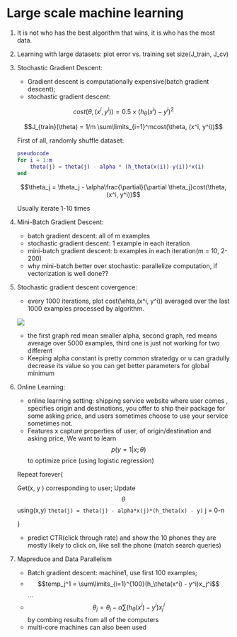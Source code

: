 # Large scale machine learning
1. It is not who has the best algorithm that wins, it is who has the most data.
2. Learning with large datasets: plot error vs. training set size(J_train, J_cv)
3. Stochastic Gradient Descent:
    - Gradient descent is computationally expensive(batch gradient descent);
    - stochastic gradient descent:

    $$cost(\theta, (x^i, y^i))= 0.5\times(h_\theta(x^i) - y^i)^2$$
    
    $$J_{train}(\theta) = 1/m \sum\limits_{i=1}^mcost(\theta, (x^i, y^i))$$
    
    First of all, randomly shuffle dataset:
    
    ```matlab
    pseudocode
    for i = 1:m
        theta(j) = theta(j) - alpha * (h_theta(x(i))-y(i))*x(i)
    end
    ```
    $$\theta_j = \theta_j - \alpha\frac{\partial}{\partial \theta_j}cost(\theta, (x^i, y^i))$$
  
     Usually iterate 1-10 times
     
 4. Mini-Batch Gradient Descent:
     - batch gradient descent: all of m examples
     - stochastic gradient descent: 1 example in each iteration
     - mini-batch gradient descent: b examples in each iteration(m = 10, 2-200)
     - why mini-batch better over stochastic: parallelize computation, if vectorization is well done??

 5. Stochastic gradient descent covergence:
     - every 1000 iterations, plot cost(\ehta,(x^i, y^i)) averaged over the last 1000 examples processed by algorithm.
     
    ![](http://i.imgur.com/QmO1VGt.png)
    - the first graph red mean smaller alpha, second graph, red means average over 5000 examples, third one is just not working for two different
    - Keeping alpha constant is pretty common stratedgy or u can gradully decrease its value so you can get better parameters for global minimum
 6. Online Learning:
     - online learning setting: shipping service website where user comes , specifies origin and destinations, you offer to ship their package for some asking price,  and users sometimes choose to use your service sometimes not.
     - Features x capture properties of user, of origin/destination and asking price, We want to learn $$p(y = 1|x;\theta)$$ to optimize price (using logistic regression)
     
    Repeat forever{
    
       Get(x, y ) corresponding to user;
       Update $$\theta$$ using(x,y) `theta(j) = theta(j) - alpha*x(j)*(h_theta(x) - y)` j = 0-n
       
    }
    
    - predict CTR(click through rate) and show the 10 phones they are mostly likely to click on, like sell the phone (match search queries)
7. Mapreduce and Data Parallelism
    - Batch gradient descent: machine1, use first 100 examples;
    - $$temp_j^1 = \sum\limits_{i=1}^{100}(h_\theta(x^i) - y^i)x_j^i$$...
    - $$\theta_j = \theta_j - \alpha\sum(h_\theta(x^i) - y^i)x^i_j$$ by combing results from all of the computers
    - multi-core machines can also been used

